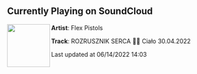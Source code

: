 ## Currently Playing on SoundCloud

[<img align="left" width="100" src="https://i1.sndcdn.com/artworks-1Y065WdhqvtZImms-tv0RIQ-t500x500.jpg">](https://soundcloud.com/flexpistols/01-rec-2022-05-09)

**Artist**: Flex Pistols 

**Track**: ROZRUSZNIK SERCA 🧙‍♂️ Ciało 30.04.2022

Last updated at 06/14/2022 14:03
